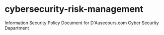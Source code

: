 # cybersecurity-risk-management
Information Security Policy Document for D'Ausecours.com  Cyber Security Department 
